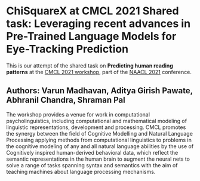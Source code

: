 # ChiSquareX at CMCL 2021 Shared task: Leveraging recent advances in Pre-Trained Language Models for Eye-Tracking Prediction
This is our attempt of the shared task on **Predicting human reading patterns** at the [CMCL 2021 workshop](https://cmclorg.github.io/), part of the [NAACL 2021](https://2021.naacl.org/) conference.  
## Authors: Varun Madhavan, Aditya Girish Pawate, Abhranil Chandra, Shraman Pal
The workshop provides a venue for work in computational psycholinguistics, including computational and mathematical modeling of linguistic representations, development and processing. CMCL promotes the synergy between the field of Cognitive Modelling and Natural Language Processing applying methods from computational linguistics to problems in the cognitive modeling of any and all natural language abilities by the use of Cognitively inspired human-derived behavioral data, which reflect the semantic representations in the human brain to augment the neural nets to solve a range of tasks spanning syntax and semantics with the aim of teaching machines about language processing mechanisms.
